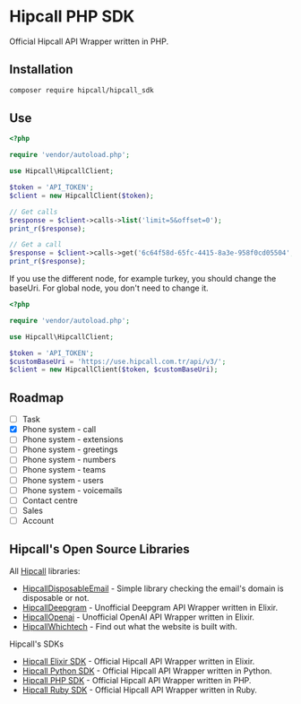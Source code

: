 # Hipcall PHP SDK

Official Hipcall API Wrapper written in PHP.

## Installation

```bash
composer require hipcall/hipcall_sdk
```

## Use

```php
<?php

require 'vendor/autoload.php';

use Hipcall\HipcallClient;

$token = 'API_TOKEN';
$client = new HipcallClient($token);

// Get calls
$response = $client->calls->list('limit=5&offset=0');
print_r($response);

// Get a call
$response = $client->calls->get('6c64f58d-65fc-4415-8a3e-958f0cd05504', '2024-01-01');
print_r($response);
```

If you use the different node, for example turkey, you should change the baseUri.
For global node, you don't need to change it.

```php
<?php

require 'vendor/autoload.php';

use Hipcall\HipcallClient;

$token = 'API_TOKEN';
$customBaseUri = 'https://use.hipcall.com.tr/api/v3/';
$client = new HipcallClient($token, $customBaseUri);
```

## Roadmap

- [ ] Task
- [x] Phone system - call
- [ ] Phone system - extensions
- [ ] Phone system - greetings
- [ ] Phone system - numbers
- [ ] Phone system - teams
- [ ] Phone system - users
- [ ] Phone system - voicemails
- [ ] Contact centre
- [ ] Sales 
- [ ] Account

## Hipcall's Open Source Libraries

All [Hipcall](https://www.hipcall.com/en-gb/) libraries:

- [HipcallDisposableEmail](https://github.com/hipcall/hipcall_disposable_email) - Simple library checking the email's domain is disposable or not.
- [HipcallDeepgram](https://github.com/hipcall/hipcall_deepgram) - Unofficial Deepgram API Wrapper written in Elixir.
- [HipcallOpenai](https://github.com/hipcall/hipcall_openai) - Unofficial OpenAI API Wrapper written in Elixir.
- [HipcallWhichtech](https://github.com/hipcall/hipcall_whichtech) - Find out what the website is built with.

Hipcall's SDKs

- [Hipcall Elixir SDK](https://github.com/hipcall/elixir_sdk) - Official Hipcall API Wrapper written in Elixir.
- [Hipcall Python SDK](https://github.com/hipcall/python_sdk) - Official Hipcall API Wrapper written in Python.
- [Hipcall PHP SDK](https://github.com/hipcall/php_sdk) - Official Hipcall API Wrapper written in PHP.
- [Hipcall Ruby SDK](https://github.com/hipcall/ruby-sdk/) - Official Hipcall API Wrapper written in Ruby.


